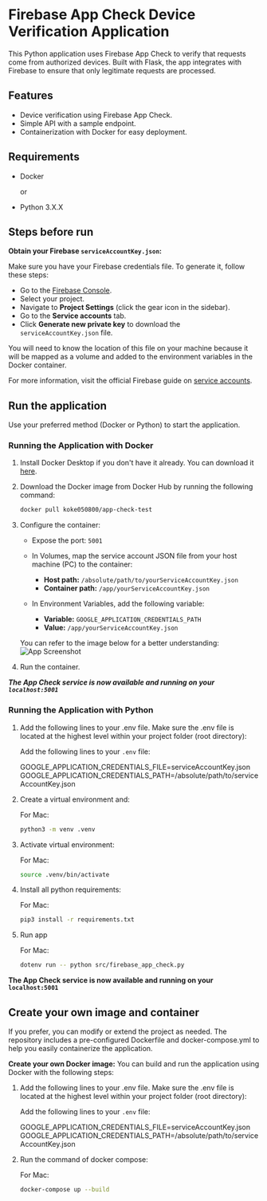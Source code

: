 # Firebase App Check Device Verification Application

This Python application uses Firebase App Check to verify that requests come from authorized devices. Built with Flask, the app integrates with Firebase to ensure that only legitimate requests are processed.

## Features

- Device verification using Firebase App Check.
- Simple API with a sample endpoint.
- Containerization with Docker for easy deployment.

## Requirements

- Docker
  
  or

- Python 3.X.X

##  Steps before run

**Obtain your Firebase `serviceAccountKey.json`:**

Make sure you have your Firebase credentials file. To generate it, follow these steps:

- Go to the [Firebase Console](https://console.firebase.google.com/).
- Select your project.
- Navigate to **Project Settings** (click the gear icon in the sidebar).
- Go to the **Service accounts** tab.
- Click **Generate new private key** to download the `serviceAccountKey.json` file.

You will need to know the location of this file on your machine because it will be mapped as a volume and added to the environment variables in the Docker container.

For more information, visit the official Firebase guide on [service accounts](https://firebase.google.com/support/guides/service-accounts).


## Run the application 
Use your preferred method (Docker or Python) to start the application.

### **Running the Application with Docker**

1. Install Docker Desktop if you don't have it already. You can download it [here](https://www.docker.com/products/docker-desktop).

2. Download the Docker image from Docker Hub by running the following command:

   ```bash
   docker pull koke050800/app-check-test
   ```

3. Configure the container:
   - Expose the port: `5001`
     
   - In Volumes, map the service account JSON file from your host machine (PC) to the container:
     - **Host path:** `/absolute/path/to/yourServiceAccountKey.json`
     - **Container path:** `/app/yourServiceAccountKey.json`
   
   - In Environment Variables, add the following variable:
     - **Variable:** ```GOOGLE_APPLICATION_CREDENTIALS_PATH```
     - **Value:** `/app/yourServiceAccountKey.json`
   

   You can refer to the image below for a better understanding:
   ![App Screenshot](images/images/config_container.png)

4. Run the container.
   
***The App Check service is now available and running on your ```localhost:5001```***


### **Running the Application with Python**
1. Add the following lines to your .env file. Make sure the .env file is located at the highest level within your project folder (root directory):
   
   Add the following lines to your `.env` file:

   GOOGLE_APPLICATION_CREDENTIALS_FILE=serviceAccountKey.json
   GOOGLE_APPLICATION_CREDENTIALS_PATH=/absolute/path/to/serviceAccountKey.json

2. Create a virtual environment and:
   
   For Mac:
   ```bash
   python3 -m venv .venv
   ```
3. Activate virtual environment:
   
   For Mac:
   ```bash
   source .venv/bin/activate 
   ```
4. Install all python requirements:
   
   For Mac:
   ```bash
   pip3 install -r requirements.txt 
   ```
5. Run app
   
   For Mac:
   ```bash
   dotenv run -- python src/firebase_app_check.py
   ```
   
**The App Check service is now available and running on your ```localhost:5001```**


## Create your own image and container
If you prefer, you can modify or extend the project as needed. The repository includes a pre-configured Dockerfile and docker-compose.yml to help you easily containerize the application.

**Create your own Docker image:**
You can build and run the application using Docker with the following steps:

1. Add the following lines to your .env file. Make sure the .env file is located at the highest level within your project folder (root directory):
   
   Add the following lines to your `.env` file:

   GOOGLE_APPLICATION_CREDENTIALS_FILE=serviceAccountKey.json
   GOOGLE_APPLICATION_CREDENTIALS_PATH=/absolute/path/to/serviceAccountKey.json

2. Run the command of docker compose:
   
   For Mac:
   ```bash
   docker-compose up --build
   ```
